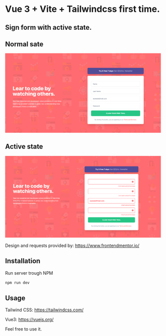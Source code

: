 # Vue 3 + Vite + Tailwindcss first time.
## Sign form with active state.

## Normal sate
![alt text](./public/image1.png)

## Active state
![alt text](./public/imagem2.png)

Design and requests provided by: https://www.frontendmentor.io/ 

## Installation

Run server trough NPM

```bash
npm run dev 
```

## Usage

Tailwind CSS: https://tailwindcss.com/

Vue3: https://vuejs.org/

Feel free to use it. 